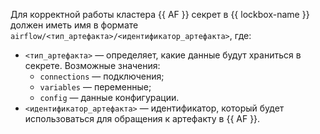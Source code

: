 Для корректной работы кластера {{ AF }} секрет в {{ lockbox-name }} должен иметь имя в формате `airflow/<тип_артефакта>/<идентификатор_артефакта>`, где:
   * `<тип_артефакта>` — определяет, какие данные будут храниться в секрете. Возможные значения:
     * `connections` — подключения;
     * `variables` — переменные;
     * `config` — данные конфигурации.
   * `<идентификатор_артефакта>` — идентификатор, который будет использоваться для обращения к артефакту в {{ AF }}.